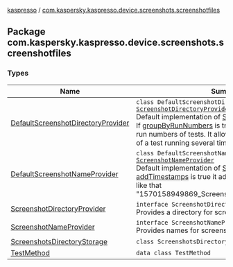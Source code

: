 [kaspresso](../index.md) / [com.kaspersky.kaspresso.device.screenshots.screenshotfiles](./index.md)

## Package com.kaspersky.kaspresso.device.screenshots.screenshotfiles

### Types

| Name | Summary |
|---|---|
| [DefaultScreenshotDirectoryProvider](-default-screenshot-directory-provider/index.md) | `class DefaultScreenshotDirectoryProvider : `[`ScreenshotDirectoryProvider`](-screenshot-directory-provider/index.md)<br>Default implementation of [ScreenshotDirectoryProvider](-screenshot-directory-provider/index.md) If [groupByRunNumbers](#) is true it groups screenshots by run numbers of tests. It allows to save all screenshots of a test running several times per the same suite. |
| [DefaultScreenshotNameProvider](-default-screenshot-name-provider/index.md) | `class DefaultScreenshotNameProvider : `[`ScreenshotNameProvider`](-screenshot-name-provider/index.md)<br>Default implementation of [ScreenshotFileProvider](#) If [addTimestamps](#) is true it adds timestamps to names like that "1570158949869_ScreenshotSampleTest_step_1.png" |
| [ScreenshotDirectoryProvider](-screenshot-directory-provider/index.md) | `interface ScreenshotDirectoryProvider`<br>Provides a directory for screenshots of a separate test |
| [ScreenshotNameProvider](-screenshot-name-provider/index.md) | `interface ScreenshotNameProvider`<br>Provides names for screenshots |
| [ScreenshotsDirectoryStorage](-screenshots-directory-storage/index.md) | `class ScreenshotsDirectoryStorage` |
| [TestMethod](-test-method/index.md) | `data class TestMethod` |
